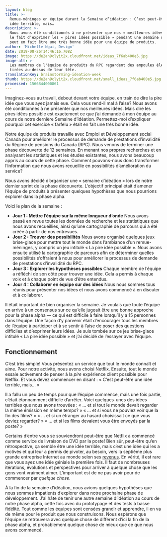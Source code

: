 ```yaml
---
layout: blog
title: >-
  Remue-méninges en équipe durant la Semaine d’idéation : C’est peut-être une
  idée terrible, mais…
description: >-
  Nous avons été conditionnés à ne présenter que nos « meilleures idées », mais
  le fait d’exprimer les « pires idées possible » pendant une semaine d’idéation
  peut en fait être une très bonne idée pour une équipe de produits.
author: 'Michelle Ngai, Design'
date: 2019-08-26T14:46:16.708Z
image: https://de2an9clyit2x.cloudfront.net/ideas_7f6ab400e5.jpg
image-alt: >-
  Les membres de l'équipe de produits du RPC regardent des ampoules électriques
  tirées au-dessus de leur tête.
translationKey: brainstorming-ideation-week
thumb: https://de2an9clyit2x.cloudfront.net/small_ideas_7f6ab400e5.jpg
processed: 1566844000861
---
```

Imaginez-vous au travail, debout devant votre équipe, en train de dire la pire idée que vous ayez jamais eue. Cela vous rend-il mal à l’aise? Nous avons été conditionnés à ne présenter que nos meilleures idées. Mais dire les pires idées possible est exactement ce que j’ai demandé à mon équipe au cours de notre dernière Semaine d’idéation. Permettez-moi d’expliquer pourquoi cet exercice « farfelu » était en fait une très bonne idée.

Notre équipe de produits travaille avec Emploi et Développement social Canada pour améliorer le processus de demande de prestations d’invalidité du Régime de pensions du Canada (RPC). Nous venons de terminer une phase découverte de 12 semaines. En menant nos propres recherches et en analysant les statistiques et les études existantes, nous avons beaucoup appris au cours de cette phase. Comment pouvons-nous donc transformer l’information que nous avons recueillie en possibilités d’amélioration du service?

Nous avons décidé d’organiser une « semaine d’idéation » lors de notre dernier sprint de la phase découverte. L’objectif principal était d’amener l’équipe de produits à présenter quelques hypothèses que nous pourrions explorer dans la phase alpha.

Voici le plan de la semaine :

* **Jour 1 : Mettre l’équipe sur la même longueur d’onde**
  Nous avons passé en revue toutes les données de recherche et les statistiques que nous avons recueillies, ainsi qu’une cartographie de parcours qui a été créée à partir de nos entrevues.
* **Jour 2 : Trouver des possibilités**
  Nous avons organisé quelques jeux brise-glace pour mettre tout le monde dans l’ambiance d’un remue-méninges, y compris un jeu intitulé « La pire idée possible ». Nous avons ensuite utilisé la cartographie de parcours afin de déterminer quelles possibilités s’offraient à nous pour améliorer le processus de demande de prestations d’invalidité du RPC.
* **Jour 3 : Explorer les hypothèses possibles**
  Chaque membre de l’équipe a réfléchi de son côté pour trouver une idée. Cela a permis à chaque voix et à chaque point de vue d’être entendus.
* **Jour 4 : Collaborer en équipe sur des idées**
  Nous nous sommes tous réunis pour présenter nos idées et nous avons commencé à en discuter et à collaborer.

Il était important de bien organiser la semaine. Je voulais que toute l’équipe en arrive à un consensus sur ce qu’elle jugeait être une bonne approche pour la phase alpha — ce qui est difficile à faire lorsqu’il y a 15 personnes dans l’équipe. Une façon d’y parvenir était d’encourager tous les membres de l’équipe à participer et à se sentir à l’aise de poser des questions difficiles et d’exprimer leurs idées. Je suis tombée sur ce jeu brise-glace intitulé « La pire idée possible » et j’ai décidé de l’essayer avec l’équipe. 

## Fonctionnement

C’est très simple! Vous présentez un service que tout le monde connaît et aime. Pour notre activité, nous avons choisi Netflix. Ensuite, tout le monde essaie activement de penser à la _pire_ expérience client possible pour Netflix. Et vous devez commencer en disant : « C’est peut-être une idée terrible, mais... »

Il a fallu un peu de temps pour que l’équipe commence, mais une fois partie, c’était étonnamment difficile d’arrêter. Voici quelques-unes des idées terribles que nous avons trouvées :
« ... et si tout le monde devait regarder la même émission en même temps? »
« ... et si vous ne pouviez voir que la fin des films? »
« ... et si un étranger au hasard choisissait ce que vous deviez regarder? »
« ... et si les films devaient vous être envoyés par la poste? »

Certains d’entre vous se souviendront peut-être que Netflix a commencé comme service de livraison de DVD par la poste! Bien sûr, peut-être qu’en rétrospective, ça semble être une idée terrible, mais c’est une idée qui les a motivés et qui leur a permis de pivoter, au besoin, vers la septième plus grande entreprise Internet au monde selon ses [revenus](https://en.wikipedia.org/wiki/List_of_largest_Internet_companies). En vérité, il est rare que vous ayez une idée géniale la première fois. Il faut de nombreuses itérations, évolutions et perspectives pour arriver à quelque chose que les gens vont vraiment aimer. L’important est de ne pas avoir peur de commencer par _quelque chose_.

À la fin de la semaine d’idéation, nous avions quelques hypothèses que nous sommes impatients d’explorer dans notre prochaine phase de développement. J’ai hâte de tenir une autre semaine d’idéation au cours de notre phase alpha, cette fois avec du prototypage et des tests à basse fidélité. Tout comme les équipes sont censées grandir et apprendre, il en va de même pour le produit que nous construisons. Nous espérons que l’équipe se retrouvera avec quelque chose de différent d’ici la fin de la phase alpha, et probablement quelque chose de mieux que ce que nous avons commencé.

